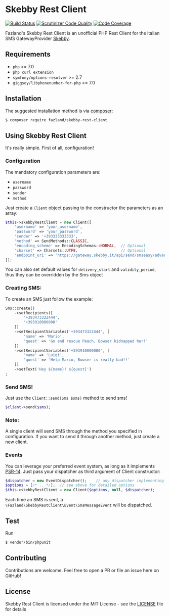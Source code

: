 Skebby Rest Client
==================
[![Build Status](https://travis-ci.org/fazland/skebby-rest-client.svg?branch=master)](https://travis-ci.org/fazland/skebby-rest-client) [![Scrutinizer Code Quality](https://scrutinizer-ci.com/g/fazland/skebby-rest-client/badges/quality-score.png?b=master)](https://scrutinizer-ci.com/g/fazland/skebby-rest-client/?branch=master) [![Code Coverage](https://scrutinizer-ci.com/g/fazland/skebby-rest-client/badges/coverage.png?b=master)](https://scrutinizer-ci.com/g/fazland/skebby-rest-client/?branch=master)

Fazland's Skebby Rest Client is an unofficial PHP Rest Client for the italian SMS GatewayProvider [Skebby](http://www.skebby.it). 

Requirements
------------
- `php` >= 7.0
- `php curl extension`
- `symfony/options-resolver` >= 2.7
- `giggsey/libphonenumber-for-php` >= 7.0

Installation
------------
The suggested installation method is via [composer](https://getcomposer.org/):

```sh
$ composer require fazland/skebby-rest-client
```

Using Skebby Rest Client
------------------------
It's really simple. First of all, configuration!

### Configuration
The mandatory configuration parameters are:
- `username`
- `password`
- `sender`
- `method`

Just create a `Client` object passing to the constructor the parameters as an array:

```php
$this->skebbyRestClient = new Client([
    'username' => 'your_username',
    'password' => 'your_password',
    'sender' => '+393333333333',
    'method' => SendMethods::CLASSIC,
    'encoding_scheme' => EncodingSchemas::NORMAL,  // Optional
    'charset' => Charsets::UTF8,                   // Optional
    'endpoint_uri' => 'https://gateway.skebby.it/api/send/smseasy/advanced/rest.php' // (default)
]);
```

You can also set default values for `delivery_start` and `validity_period`, thus they can be overridden by the Sms object

### Creating SMS:
To create an SMS just follow the example:

```php
Sms::create()
    ->setRecipients([
        '+393473322444',
        '+393910000000'
    ])
    ->setRecipientVariables('+393473322444', [
        'name' => 'Mario',
        'quest' => 'Go and rescue Peach, Bowser kidnapped her!'
    ])
    ->setRecipientVariables('+393910000000', [
        'name' => 'Luigi',
        'quest' => 'Help Mario, Bowser is really bad!!'
    ])
    ->setText('Hey ${name}! ${quest}')
;
```
### Send SMS!
Just use the `Client::send(Sms $sms)` method to send sms!
```php
$client->send($sms);
```

### Note:
A single client will send SMS through the method you specified in configuration. If you want to send it through another method, just create a new client.

### Events

You can leverage your preferred event system, as long as it implements [PSR-14](https://www.php-fig.org/psr/psr-14/).
Just pass your dispatcher as third argument of Client constructor:

```php
$dispatcher = new EventDispatcher();    // any dispatcher implementing EventDispatcherInterface
$options = [/* .. */];  // see above for detailed options
$this->skebbyRestClient = new Client($options, null, $dispatcher);
```

Each time an SMS is sent, a `\Fazland\SkebbyRestClient\Event\SmsMessageEvent` will be dispatched.

Test
----
Run 
```sh
$ vendor/bin/phpunit
```

Contributing
------------
Contributions are welcome. Feel free to open a PR or file an issue here on GitHub!

License
-------
Skebby Rest Client is licensed under the MIT License - see the [LICENSE](https://github.com/fazland/skebby-rest-client/blob/master/LICENSE) file for details
